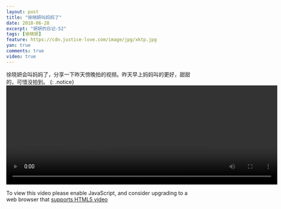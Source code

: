 ```yaml
---
layout: post
title: "徐晓妍叫妈妈了"
date: 2018-06-28
excerpt: "妍妍的日记-52"
tags: [徐晓妍]
feature: https://cdn.justice-love.com/image/jpg/xktp.jpg
yan: true
comments: true
video: true
---
```

徐晓妍会叫妈妈了，分享一下昨天傍晚拍的视频。昨天早上妈妈叫的更好，甜甜的，可惜没拍到。
{: .notice}
<video id="my-video" class="video-js vjs-16-9 clipboard" controls preload="auto" width="722" height="264" data-setup="{}">
    <source src="{{ site.staticUrl }}/yanyan/video/mama.mp4" type='video/mp4'>
    <p class="vjs-no-js">
      To view this video please enable JavaScript, and consider upgrading to a web browser that
      <a href="http://videojs.com/html5-video-support/" target="_blank">supports HTML5 video</a>
    </p>
</video>
